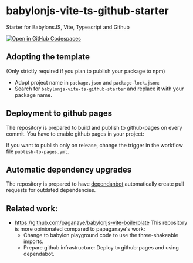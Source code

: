# babylonjs-vite-ts-github-starter

Starter for BabylonsJS, Vite, Typescript and Github

[![Open in GitHub Codespaces](https://github.com/codespaces/badge.svg)](https://github.com/codespaces/new?repo=axeljaeger/babylonjs-vite-ts-github-starter)

## Adopting the template

(Only strictly required if you plan to publish your package to npm)
- Adopt project name in `package.json` and `package-lock.json`:
- Search for `babylonjs-vite-ts-github-starter` and replace it with your package name.

## Deployment to github pages
The repository is prepared to build and publish to github-pages on every commit.
You have to enable github pages in your project:

If you want to publish only on release, change the trigger in the workflow file `publish-to-pages.yml`.

## Automatic dependency upgrades
The repository is prepared to have [dependanbot](https://github.com/dependabot) automatically create pull requests for outdated dependencies.

## Related work:
- https://github.com/paganaye/babylonjs-vite-boilerplate
  This repository is more opinionated compared to papaganaye's work:
  - Change to babylon playground code to use the three-shakeable imports.
  - Prepare github infrastructure: Deploy to github-pages and using dependabot.
